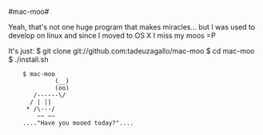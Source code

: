 #mac-moo#

Yeah, that's not one huge program that makes miracles...
but I was used to develop on linux and since I moved to OS X 
I miss my moos =P

It's just:
		$ git clone git://github.com:tadeuzagallo/mac-moo
		$ cd mac-moo
		$ ./install.sh
		
		$ mac-moo
		         (__)
		         (oo)
		   /------\/
		  / | ||
		 * /\---/
		    ~~ ~~ 
		...."Have you mooed today?"....